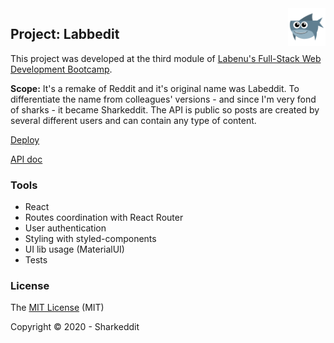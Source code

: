 <img src="https://github.com/caivano/sharkeddit/blob/sharkeddit/src/assets/img/shark.png" alt="sharkeddit logo" title="Shark" align="right" height="60" />

## Project: Labbedit
This project was developed at the third module of [Labenu's Full-Stack Web Development Bootcamp](https://www.labenu.com.br/).

**Scope:** It's a remake of Reddit and it's original name was Labeddit. To differentiate the name from colleagues' versions - and since I'm very fond of sharks - it became Sharkeddit. The API is public so posts are created by several different users and can contain any type of content.

[Deploy](http://sharkeddit.surge.sh/)

[API doc](https://documenter.getpostman.com/view/7549981/SW7T9XRj#47058e80-86e8-45ff-8d7e-15dae1dbf18d)

### Tools
- React
- Routes coordination with React Router
- User authentication
- Styling with styled-components
- UI lib usage (MaterialUI)
- Tests


### License

The [MIT License]() (MIT)

Copyright :copyright: 2020 - Sharkeddit
